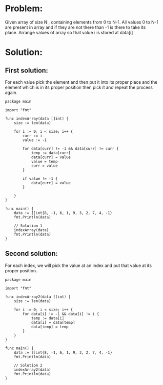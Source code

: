 # Problem:
Given array of size N , containing elements from 0 to N-1. All values 0 to N-1 are present in array and  if they are not there than -1 is there to take its place. Arrange values of array so that value i is stored at data[i]
# Solution:
## First solution:
For each value pick the element and then put it into its proper place and the element which is in its proper position then pick it and repeat the process again.

```
package main

import "fmt"

func indexArray(data []int) {
	size := len(data)

	for i := 0; i < size; i++ {
		curr := i
		value := -1

		for data[curr] != -1 && data[curr] != curr {
			temp := data[curr]
			data[curr] = value
			value = temp
			curr = value
		}

		if value != -1 {
			data[curr] = value
		}

	}
}

func main() {
	data := []int{8, -1, 6, 1, 9, 3, 2, 7, 4, -1}
	fmt.Println(data)

	// Solution 1
	indexArray(data)
	fmt.Println(data)
}

```

## Second solution:
For each index, we will pick the value at an index and put that value at its proper position.
```
package main

import "fmt"

func indexArray2(data []int) {
	size := len(data)

	for i := 0; i < size; i++ {
		for data[i] != -1 && data[i] != i {
			temp := data[i]
			data[i] = data[temp]
			data[temp] = temp
		}
	}
}

func main() {
	data := []int{8, -1, 6, 1, 9, 3, 2, 7, 4, -1}
	fmt.Println(data)

	// Solution 2
	indexArray2(data)
	fmt.Println(data)
}

```